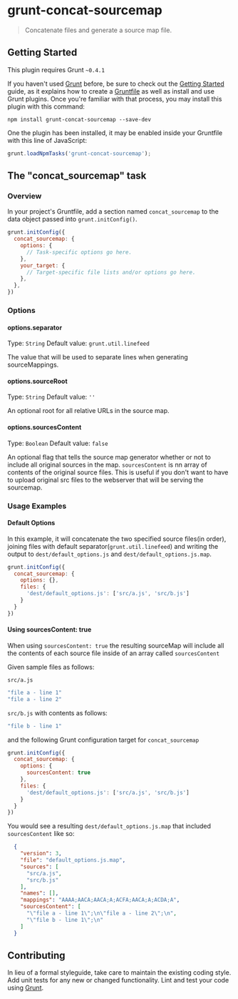 grunt-concat-sourcemap
======================

> Concatenate files and generate a source map file.

Getting Started
------------------

This plugin requires Grunt `~0.4.1`

If you haven't used [Grunt](http://gruntjs.com/) before, be sure to check out the [Getting Started](http://gruntjs.com/getting-started) guide, as it explains how to create a [Gruntfile](http://gruntjs.com/sample-gruntfile) as well as install and use Grunt plugins. Once you're familiar with that process, you may install this plugin with this command:

```shell
npm install grunt-concat-sourcemap --save-dev
```

One the plugin has been installed, it may be enabled inside your Gruntfile with this line of JavaScript:

```js
grunt.loadNpmTasks('grunt-concat-sourcemap');
```

The "concat_sourcemap" task
---------------------------

### Overview
In your project's Gruntfile, add a section named `concat_sourcemap` to the data object passed into `grunt.initConfig()`.

```js
grunt.initConfig({
  concat_sourcemap: {
    options: {
      // Task-specific options go here.
    },
    your_target: {
      // Target-specific file lists and/or options go here.
    },
  },
})
```

### Options

#### options.separator

Type: `String`
Default value: `grunt.util.linefeed`

The value that will be used to separate lines when generating sourceMappings.

#### options.sourceRoot

Type: `String`
Default value: `''`

An optional root for all relative URLs in the source map.

#### options.sourcesContent

Type: `Boolean`
Default value: `false`

An optional flag that tells the source map generator whether or not to include all original sources in the map. `sourcesContent` is nn array of contents of the original source files. This is useful if you don't want to have to upload original src files to the webserver that will be serving the sourcemap.

### Usage Examples

#### Default Options

In this example, it will concatenate the two specified source files(in order), joining files with default separator(`grunt.util.linefeed`) and writing the output to `dest/default_options.js` and `dest/default_options.js.map`.

```js
grunt.initConfig({
  concat_sourcemap: {
    options: {},
    files: {
      'dest/default_options.js': ['src/a.js', 'src/b.js']
    }
  }
})
```

#### Using sourcesContent: true

When using `sourcesContent: true` the resulting sourceMap will include all the contents of each source file inside of an array called `sourcesContent`

Given sample files as follows:

`src/a.js`

```js
"file a - line 1"
"file a - line 2"
```

`src/b.js` with contents as follows:

```js
"file b - line 1"
```

and the following Grunt configuration target for `concat_sourcemap`

```js
grunt.initConfig({
  concat_sourcemap: {
    options: {
      sourcesContent: true
    },
    files: {
      'dest/default_options.js': ['src/a.js', 'src/b.js']
    }
  }
})
```

You would see a resulting `dest/default_options.js.map` that included `sourcesContent` like so:

```json
  {
    "version": 3,
    "file": "default_options.js.map",
    "sources": [
      "src/a.js",
      "src/b.js"
    ],
    "names": [],
    "mappings": "AAAA;AACA;AACA;A;ACFA;AACA;A;ACDA;A",
    "sourcesContent": [
      "\"file a - line 1\";\n\"file a - line 2\";\n",
      "\"file b - line 1\";\n"
    ]
  }
```

Contributing
------------

In lieu of a formal styleguide, take care to maintain the existing coding style. Add unit tests for any new or changed functionality. Lint and test your code using [Grunt](http://gruntjs.com/).


